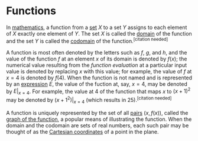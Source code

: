 # Functions

In [mathematics](https://en.wikipedia.org/wiki/Mathematics), a function from a [set](https://en.wikipedia.org/wiki/Set_(mathematics)) $X$ to a set $Y$ assigns to each element of $X$ exactly one element of $Y$. The set $X$ is called the [domain](https://en.wikipedia.org/wiki/Domain_of_a_function) of the function and the set $Y$ is called the [codomain](https://en.wikipedia.org/wiki/Codomain) of the $\mathrm{function.}^\mathrm{[citation\ needed]}$

A function is most often denoted by the letters such as $f$, $g$, and $h$, and the value of the function $f$ at an element $x$ of its domain is denoted by $f(x)$; the numerical value resulting from the _function evaluation_ at a particular input value is denoted by replacing $x$ with this value; for example, the value of $f$ at $x=4$ is denoted by $f(4)$. When the function is not named and is represented by an [expression](https://en.wikipedia.org/wiki/Expression_(mathematics)) $E$, the value of the fuction at, say, $x=4$, may be denoted by $E\vert_{x=4}$. For example, the value at $4$ of the function that maps $x$ to $(x+1)^2$ may be denoted by $(x+1^2)\vert_{x=4}$ $\mathrm{(which\ results\ in\ 25).}^\mathrm{[citation\ needed]}$

A function is uniquely represented by the set of all [pairs](https://en.wikipedia.org/wiki/Pair_(mathematics)) $(x, f(x))$, called the [graph of the function](https://en.wikipedia.org/wiki/Graph_of_a_function), a popular means of illustrating the function. When the domain and the codomain are sets of real numbers, each such pair may be thought of as the [Cartesian coordinates](https://en.wikipedia.org/wiki/Cartesian_coordinates) of a point in the plane.